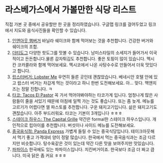 # 라스베가스에서 가볼만한 식당 리스트

직접 가본 곳 중에서 공유할만 한 곳을 정리하였습니다. 구글맵 링크를 걸어두었고 링크에서 지도와 음식사진들을 확인할 수 있습니다.

1. [인앤아웃 햄버거](https://goo.gl/maps/GhauhT3aYu81yHMx9)
   바닐라 쉐이크와 함께 먹어보는 것을 추천합니다. 건강한 버거와 쉐이크의 조합.
2. [더티도그](https://goo.gl/maps/kyrDy3PEJZb9XTd68)
   다양한 핫도그를 맛볼 수 있습니다. 남미스타일의 소세지가 들어가서 이국적이고 든든합니다.물론 감자튀김도 추천합니다. 좋은 토핑이  많이 있습니다. 멕시칸 코카콜라와 함께 먹어보세요. 멕시코에서 나온 사탕수수로 만들어서 더욱 맛있다고 합니다.
3. [랍스터버거: Lobster Me](https://goo.gl/maps/vEGbWsuHRMW5g2Qo7)
   우연히 들른 곳인데 괜찮았습니다. 베네시안 호텔 안에 있고 랍스터 버거는 차갑게 먹는 것이라고 하니 한번 도전해보세요. 아... 맞다. 맥앤치즈는 정말 진합니다. ㅋ
4. [타코: Tacos El Pastor](https://g.page/tacoselpastorlv?share)
   꼭 가서 먹어야봐야하는 타코가게 입니다. 엄청나게 많은 사람들이 줄을 서있기 때문에 아침에 일찍 가는 것도 좋습니다. 또는 좀 늦게. 메뉴를 고르기가 어렵다면 엘 파스토를 추천합니다. 구운 돼지고기입니다. 삶은 돼지고기도 괜찮습니다. 아주 부드러워요. 타코는 기본이 3개입니다 ㅎㅎㅎ
5. [스테이크 하우스: The Capital Grille](https://goo.gl/maps/outnkz3e6uAbLX2Y7)
   약간은 formal한 스테이크 하우스입니다. 개인적으로 립아이를 추천합니다. 버섯이나 사이드 메뉴를 도전해보세요.
6. [중국음식점: Panda Express](https://goo.gl/maps/v1MmKKb6tgTfVZNv8)
   가볍게 들릴 수 있는 중국식당입니다. 테이크아웃해서 먹기 좋고 가격대비 양이 정말 많습니다. 한국에서 먹는 중국음식과는 조금 다르지만 비슷합니다. 탕수육같은 것이 있는데 약간 다른 맛을 보여주지만 맛있습니다. 
7. [파파이스](https://goo.gl/maps/Yc2EkjpPEAcsmJQn7)
   한국에도 있는 파파이스입니다. 치킨버거이죠. 한국보다 조금 더 짜고 큽니다. 미국 닭은 좀 커요 ㅎㅎㅎ
